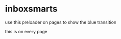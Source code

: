 # inboxsmarts

use this preloader on pages to show the blue transition 

this is on every page 

<body class="page single-page"><!-- preloader start -->
<div class="preloader"> 
	<div>
	<div class="container">
	<div class="squarebox one"></div>
	<div class="squarebox two"></div>
	<div class="squarebox three"></div>
	<div class="squarebox two"></div>
	<div class="squarebox three"></div>
	<div class="squarebox four"></div>
	<div class="squarebox three"></div>
	<div class="squarebox four"></div>
	<div class="squarebox five"></div>
	</div>
	</div>
</div>
<!-- preloader end -->

